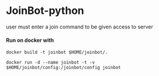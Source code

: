 # JoinBot-python

user must enter a join command to be given access to server

#### Run on docker with
`docker build -t joinbot $HOME/joinbot/.`

`docker run -d --name joinbot -t -v $HOME/joinbot/config:/joinbot/config joinbot`
